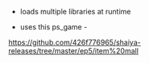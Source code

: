 * loads multiple libraries at runtime

- uses this ps_game -

https://github.com/426f776965/shaiya-releases/tree/master/ep5/item%20mall

